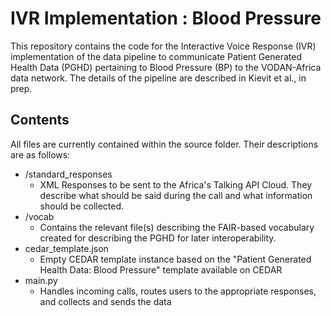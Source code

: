 # IVR Implementation : Blood Pressure

This repository contains the code for the Interactive Voice Response (IVR) implementation of the data pipeline to communicate Patient Generated Health Data (PGHD) pertaining to Blood Pressure (BP) to the VODAN-Africa data network. The details of the pipeline are described in Kievit et al., in prep. 

## Contents

All files are currently contained within the source folder. Their descriptions are as follows:

- /standard_responses
  - XML Responses to be sent to the Africa's Talking API Cloud. They describe what should be said during the call and what information should be collected.
- /vocab
  - Contains the relevant file(s) describing the FAIR-based vocabulary created for describing the PGHD for later interoperability.
- cedar_template.json
  - Empty CEDAR template instance based on the "Patient Generated Health Data: Blood Pressure" template available on CEDAR
- main.py
  - Handles incoming calls, routes users to the appropriate responses, and collects and sends the data
